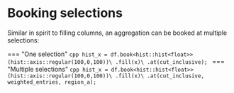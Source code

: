 # Booking selections

Similar in spirit to filling columns, an aggregation can be booked at multiple selections:

=== "One selection"
    ```cpp
    hist_x = df.book<hist::hist<float>>(hist::axis::regular(100,0,100))\
              .fill(x)\
              .at(cut_inclusive);
    ```
=== "Multiple selections"
    ```cpp
    hist_x = df.book<hist::hist<float>>(hist::axis::regular(100,0,100))\
              .fill(x)\
              .at(cut_inclusive, weighted_entries, region_a);
    ```
